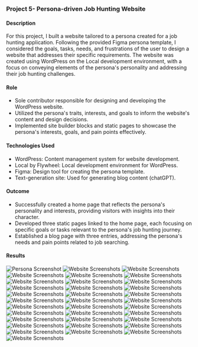 ### Project 5- Persona-driven Job Hunting Website

#### Description
For this project, I built a website tailored to a persona created for a job hunting application. Following the provided Figma persona template, I considered the goals, tasks, needs, and frustrations of the user to design a website that addresses their specific requirements. The website was created using WordPress on the Local development environment, with a focus on conveying elements of the persona's personality and addressing their job hunting challenges.

#### Role
- Sole contributor responsible for designing and developing the WordPress website.
- Utilized the persona's traits, interests, and goals to inform the website's content and design decisions.
- Implemented site builder blocks and static pages to showcase the persona's interests, goals, and pain points effectively.

#### Technologies Used
- WordPress: Content management system for website development.
- Local by Flywheel: Local development environment for WordPress.
- Figma: Design tool for creating the persona template.
- Text-generation site: Used for generating blog content (chatGPT).

#### Outcome
- Successfully created a home page that reflects the persona's personality and interests, providing visitors with insights into their character.
- Developed three static pages linked to the home page, each focusing on specific goals or tasks relevant to the persona's job hunting journey.
- Established a blog page with three entries, addressing the persona's needs and pain points related to job searching.

#### Results
![Persona Screenshot](/Project%205:%20Persona-based%20Website%20for%20Job%20Hunting/Persona%20Figma.png)
![Website Screenshots](/Project%205:%20Persona-based%20Website%20for%20Job%20Hunting/Job%20Hunting%20Website%20For%20Alex%20Chen/Home%20Page/Screenshot%202024-03-13%20174313.png)
![Website Screenshots](/Project%205:%20Persona-based%20Website%20for%20Job%20Hunting/Job%20Hunting%20Website%20For%20Alex%20Chen/Home%20Page/Screenshot%202024-03-13%20174333.png)
![Website Screenshots](/Project%205:%20Persona-based%20Website%20for%20Job%20Hunting/Job%20Hunting%20Website%20For%20Alex%20Chen/Home%20Page/Screenshot%202024-03-13%20174355.png)
![Website Screenshots](/Project%205:%20Persona-based%20Website%20for%20Job%20Hunting/Job%20Hunting%20Website%20For%20Alex%20Chen/Home%20Page/Screenshot%202024-03-13%20174412.png)
![Website Screenshots](/Project%205:%20Persona-based%20Website%20for%20Job%20Hunting/Job%20Hunting%20Website%20For%20Alex%20Chen/Home%20Page/Screenshot%202024-03-13%20174426.png)
![Website Screenshots](/Project%205:%20Persona-based%20Website%20for%20Job%20Hunting/Job%20Hunting%20Website%20For%20Alex%20Chen/Personal%20Page/Screenshot%202024-03-13%20174643.png)
![Website Screenshots](/Project%205:%20Persona-based%20Website%20for%20Job%20Hunting/Job%20Hunting%20Website%20For%20Alex%20Chen/Personal%20Page/Screenshot%202024-03-13%20174651.png)
![Website Screenshots](/Project%205:%20Persona-based%20Website%20for%20Job%20Hunting/Job%20Hunting%20Website%20For%20Alex%20Chen/Personal%20Page/Screenshot%202024-03-13%20174657.png)
![Website Screenshots](/Project%205:%20Persona-based%20Website%20for%20Job%20Hunting/Job%20Hunting%20Website%20For%20Alex%20Chen/Personal%20Page/Screenshot%202024-03-13%20174954.png)
![Website Screenshots](/Project%205:%20Persona-based%20Website%20for%20Job%20Hunting/Job%20Hunting%20Website%20For%20Alex%20Chen/Personal%20Page/Screenshot%202024-03-13%20175002.png)
![Website Screenshots](/Project%205:%20Persona-based%20Website%20for%20Job%20Hunting/Job%20Hunting%20Website%20For%20Alex%20Chen/Personal%20Page/Screenshot%202024-03-13%20175017.png)
![Website Screenshots](/Project%205:%20Persona-based%20Website%20for%20Job%20Hunting/Job%20Hunting%20Website%20For%20Alex%20Chen/Personal%20Page/Screenshot%202024-03-13%20175022.png)
![Website Screenshots](/Project%205:%20Persona-based%20Website%20for%20Job%20Hunting/Job%20Hunting%20Website%20For%20Alex%20Chen/Research%20Page/Screenshot%202024-03-13%20175108.png)
![Website Screenshots](/Project%205:%20Persona-based%20Website%20for%20Job%20Hunting/Job%20Hunting%20Website%20For%20Alex%20Chen/Research%20Page/Screenshot%202024-03-13%20175115.png)
![Website Screenshots](/Project%205:%20Persona-based%20Website%20for%20Job%20Hunting/Job%20Hunting%20Website%20For%20Alex%20Chen/Research%20Page/Screenshot%202024-03-13%20175121.png)
![Website Screenshots](/Project%205:%20Persona-based%20Website%20for%20Job%20Hunting/Job%20Hunting%20Website%20For%20Alex%20Chen/Research%20Page/Screenshot%202024-03-13%20175127.png)
![Website Screenshots](/Project%205:%20Persona-based%20Website%20for%20Job%20Hunting/Job%20Hunting%20Website%20For%20Alex%20Chen/Research%20Page/Screenshot%202024-03-13%20175135.png)
![Website Screenshots](/Project%205:%20Persona-based%20Website%20for%20Job%20Hunting/Job%20Hunting%20Website%20For%20Alex%20Chen/Research%20Page/Screenshot%202024-03-13%20175135.png)
![Website Screenshots](/Project%205:%20Persona-based%20Website%20for%20Job%20Hunting/Job%20Hunting%20Website%20For%20Alex%20Chen/Research%20Page/Screenshot%202024-03-13%20175142.png)
![Website Screenshots](/Project%205:%20Persona-based%20Website%20for%20Job%20Hunting/Job%20Hunting%20Website%20For%20Alex%20Chen/Research%20Page/Screenshot%202024-03-13%20175154.png)
![Website Screenshots](/Project%205:%20Persona-based%20Website%20for%20Job%20Hunting/Job%20Hunting%20Website%20For%20Alex%20Chen/Research%20Page/Screenshot%202024-03-13%20175154.png)
![Website Screenshots](/Project%205:%20Persona-based%20Website%20for%20Job%20Hunting/Job%20Hunting%20Website%20For%20Alex%20Chen/Research%20Page/Screenshot%202024-03-13%20175206.png)
![Website Screenshots](/Project%205:%20Persona-based%20Website%20for%20Job%20Hunting/Job%20Hunting%20Website%20For%20Alex%20Chen/Research%20Page/Screenshot%202024-03-13%20175213.png)
![Website Screenshots](/Project%205:%20Persona-based%20Website%20for%20Job%20Hunting/Job%20Hunting%20Website%20For%20Alex%20Chen/Blog%20Page/Screenshot%202024-03-13%20175237.png)
![Website Screenshots](/Project%205:%20Persona-based%20Website%20for%20Job%20Hunting/Job%20Hunting%20Website%20For%20Alex%20Chen/Blog%20Page/Screenshot%202024-03-13%20175249.png)
![Website Screenshots](/Project%205:%20Persona-based%20Website%20for%20Job%20Hunting/Job%20Hunting%20Website%20For%20Alex%20Chen/Blog%20Page/Screenshot%202024-03-13%20175253.png)
![Website Screenshots](/Project%205:%20Persona-based%20Website%20for%20Job%20Hunting/Job%20Hunting%20Website%20For%20Alex%20Chen/Blog%20Page/Screenshot%202024-03-13%20175313.png)
![Website Screenshots](/Project%205:%20Persona-based%20Website%20for%20Job%20Hunting/Job%20Hunting%20Website%20For%20Alex%20Chen/Blog%20Page/Screenshot%202024-03-13%20175326.png)
![Website Screenshots](/Project%205:%20Persona-based%20Website%20for%20Job%20Hunting/Job%20Hunting%20Website%20For%20Alex%20Chen/Blog%20Page/Screenshot%202024-03-13%20175343.png)
![Website Screenshots](/Project%205:%20Persona-based%20Website%20for%20Job%20Hunting/Job%20Hunting%20Website%20For%20Alex%20Chen/Contact%20Page/Screenshot%202024-03-13%20175428.png)
![Website Screenshots](/Project%205:%20Persona-based%20Website%20for%20Job%20Hunting/Job%20Hunting%20Website%20For%20Alex%20Chen/Contact%20Page/Screenshot%202024-03-13%20175435.png)
![Website Screenshots](/Project%205:%20Persona-based%20Website%20for%20Job%20Hunting/Job%20Hunting%20Website%20For%20Alex%20Chen/Contact%20Page/Screenshot%202024-03-13%20175444.png)
![Website Screenshots](/Project%205:%20Persona-based%20Website%20for%20Job%20Hunting/Job%20Hunting%20Website%20For%20Alex%20Chen/Contact%20Page/Screenshot%202024-03-13%20175448.png)

